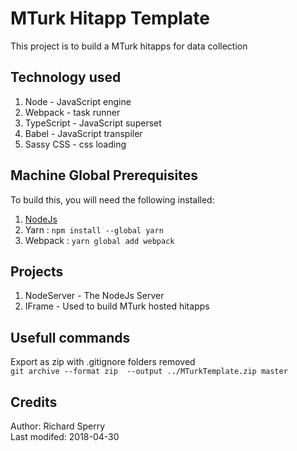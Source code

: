 ﻿
# MTurk Hitapp Template #
This project is to build a MTurk hitapps for data collection

## Technology used 
1. Node - JavaScript engine 
2. Webpack - task runner 
2. TypeScript - JavaScript superset
4. Babel - JavaScript transpiler 
5. Sassy CSS - css loading

## Machine Global Prerequisites ##
To build this, you will need the following installed:
1. [NodeJs](https://nodejs.org/en/)
2. Yarn : `npm install --global yarn`
4. Webpack : `yarn global add webpack`

## Projects ##
1. NodeServer - The NodeJs Server
2. IFrame - Used to build MTurk hosted hitapps

## Usefull commands ##
Export as zip with .gitignore folders removed  
`git archive --format zip  --output ../MTurkTemplate.zip master`

## Credits
Author: Richard Sperry  
Last modifed: 2018-04-30
